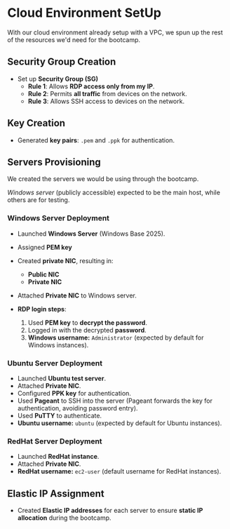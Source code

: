 # Cloud Environment SetUp

With our cloud environment already setup with a VPC, we spun up the rest of the resources we'd need for the bootcamp.


## Security Group Creation

- Set up **Security Group (SG)** 
  - **Rule 1**: Allows **RDP access only from my IP**.
  - **Rule 2**: Permits **all traffic** from devices on the network. 
  - **Rule 3**: Allows SSH access to devices on the network. 

## Key Creation
- Generated **key pairs**: `.pem` and `.ppk` for authentication.

## Servers Provisioning
We created the servers we would be using through the bootcamp. 

*Windows server* (publicly accessible) expected to be the main host, while others are for testing.


### Windows Server Deployment
- Launched **Windows Server** (Windows Base 2025).
- Assigned **PEM key** 
- Created **private NIC**, resulting in:
  - **Public NIC**
  - **Private NIC**
- Attached **Private NIC** to Windows server.

- **RDP login steps**:
  1. Used **PEM key** to **decrypt the password**.
  2. Logged in with the decrypted **password**.
  3. **Windows username:** `Administrator` (expected by default for Windows instances).

### Ubuntu Server Deployment
- Launched **Ubuntu test server**.
- Attached **Private NIC**.
- Configured **PPK key** for authentication.
- Used **Pageant** to SSH into the server (Pageant forwards the key for authentication, avoiding password entry).
- Used **PuTTY** to authenticate.
- **Ubuntu username:** `ubuntu` (expected by default for Ubuntu instances).

### RedHat Server Deployment
- Launched **RedHat instance**.
- Attached **Private NIC**.
- **RedHat username:** `ec2-user` (default username for RedHat instances).

## Elastic IP Assignment
- Created **Elastic IP addresses** for each server to ensure **static IP allocation** during the bootcamp.


